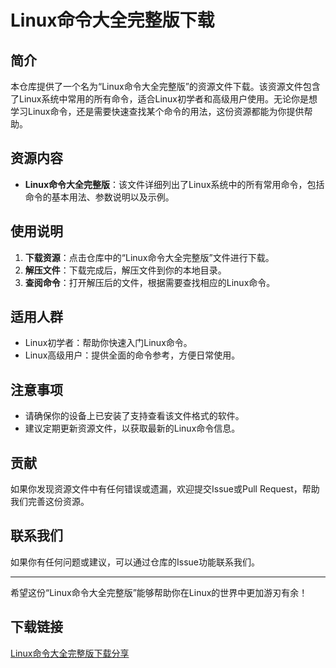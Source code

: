 # Linux命令大全完整版下载

## 简介

本仓库提供了一个名为“Linux命令大全完整版”的资源文件下载。该资源文件包含了Linux系统中常用的所有命令，适合Linux初学者和高级用户使用。无论你是想学习Linux命令，还是需要快速查找某个命令的用法，这份资源都能为你提供帮助。

## 资源内容

- **Linux命令大全完整版**：该文件详细列出了Linux系统中的所有常用命令，包括命令的基本用法、参数说明以及示例。

## 使用说明

1. **下载资源**：点击仓库中的“Linux命令大全完整版”文件进行下载。
2. **解压文件**：下载完成后，解压文件到你的本地目录。
3. **查阅命令**：打开解压后的文件，根据需要查找相应的Linux命令。

## 适用人群

- Linux初学者：帮助你快速入门Linux命令。
- Linux高级用户：提供全面的命令参考，方便日常使用。

## 注意事项

- 请确保你的设备上已安装了支持查看该文件格式的软件。
- 建议定期更新资源文件，以获取最新的Linux命令信息。

## 贡献

如果你发现资源文件中有任何错误或遗漏，欢迎提交Issue或Pull Request，帮助我们完善这份资源。

## 联系我们

如果你有任何问题或建议，可以通过仓库的Issue功能联系我们。

---

希望这份“Linux命令大全完整版”能够帮助你在Linux的世界中更加游刃有余！

## 下载链接

[Linux命令大全完整版下载分享](https://pan.quark.cn/s/49dd60876234)